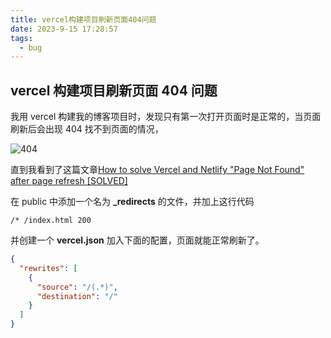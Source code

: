 ```yaml
---
title: vercel构建项目刷新页面404问题
date: 2023-9-15 17:28:57
tags:
  - bug
---
```


## vercel 构建项目刷新页面 404 问题

我用 vercel 构建我的博客项目时，发现只有第一次打开页面时是正常的，当页面刷新后会出现 404 找不到页面的情况，

![404](/images/blog/vercel-build-err_1.png)

直到我看到了这篇文章[How to solve Vercel and Netlify "Page Not Found" after page refresh [SOLVED]](https://dev.to/devvsakib/how-to-solve-vercel-and-netlify-page-not-found-after-page-refresh-solved-2ol7)

在 public 中添加一个名为 **\_redirects** 的文件，并加上这行代码

```
/* /index.html 200
```

并创建一个 **vercel.json** 加入下面的配置，页面就能正常刷新了。

```json
{
  "rewrites": [
    {
      "source": "/(.*)",
      "destination": "/"
    }
  ]
}
```
